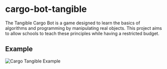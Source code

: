 # cargo-bot-tangible


The Tangible Cargo Bot is a game designed to learn the basics of algorithms and programming by manipulating real objects. 
This project aims to allow schools to teach these principles while having a restricted budget.


## Example

![Cargo Tangible Example](https://i.imgur.com/wDy8OUA.gif)
